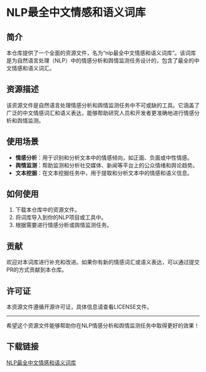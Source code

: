 # NLP最全中文情感和语义词库

## 简介
本仓库提供了一个全面的资源文件，名为“nlp最全中文情感和语义词库”。该词库是为自然语言处理（NLP）中的情感分析和舆情监测任务设计的，包含了最全的中文情感和语义词汇。

## 资源描述
该资源文件是自然语言处理情感分析和舆情监测任务中不可或缺的工具。它涵盖了广泛的中文情感词汇和语义表达，能够帮助研究人员和开发者更准确地进行情感分析和舆情监测。

## 使用场景
- **情感分析**：用于识别和分析文本中的情感倾向，如正面、负面或中性情感。
- **舆情监测**：帮助监测和分析社交媒体、新闻等平台上的公众情绪和舆论趋势。
- **文本挖掘**：在文本挖掘任务中，用于提取和分析文本中的情感和语义信息。

## 如何使用
1. 下载本仓库中的资源文件。
2. 将词库导入到你的NLP项目或工具中。
3. 根据需要进行情感分析或舆情监测任务。

## 贡献
欢迎对本词库进行补充和改进。如果你有新的情感词汇或语义表达，可以通过提交PR的方式贡献到本仓库。

## 许可证
本资源文件遵循开源许可证，具体信息请查看LICENSE文件。

---

希望这个资源文件能够帮助你在NLP情感分析和舆情监测任务中取得更好的效果！

## 下载链接

[NLP最全中文情感和语义词库](https://pan.quark.cn/s/f595d6ccff06)